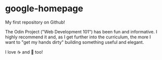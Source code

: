 # google-homepage

My first repository on Github!

The Odin Project ("Web Development 101") has been fun and informative.  I highly recommend it and, as I get further into the curriculum, the more I want to "get my hands dirty" building something useful and elegant.

I love :coffee: and :pizza: too!
